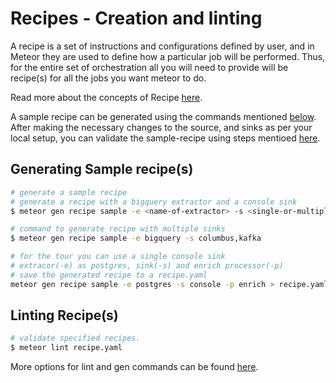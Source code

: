 # Recipes - Creation and linting

A recipe is a set of instructions and configurations defined by user, and in Meteor they are used to define how a particular job will be performed.
Thus, for the entire set of orchestration all you will need to provide will be recipe\(s\) for all the jobs you want meteor to do.

Read more about the concepts of Recipe [here](../concepts/recipe.md).

A sample recipe can be generated using the commands mentioned [below](#generating-sample-recipes).
After making the necessary changes to the source, and sinks as per your local setup, you can validate the sample-recipe using steps mentioed [here](#linting-recipes).

## Generating Sample recipe\(s\)

```bash
# generate a sample recipe
# generate a recipe with a bigquery extractor and a console sink
$ meteor gen recipe sample -e <name-of-extractor> -s <single-or-multiple-sinks> -p <name-of-processors>

# command to generate recipe with multiple sinks
$ meteor gen recipe sample -e bigquery -s columbus,kafka

# for the tour you can use a single console sink
# extracor(-e) as postgres, sink(-s) and enrich processor(-p)
# save the generated recipe to a recipe.yaml
meteor gen recipe sample -e postgres -s console -p enrich > recipe.yaml
```

## Linting Recipe\(s\)

```bash
# validate specified recipes.
$ meteor lint recipe.yaml
```

More options for lint and gen commands can be found [here](../reference/commands.md).
